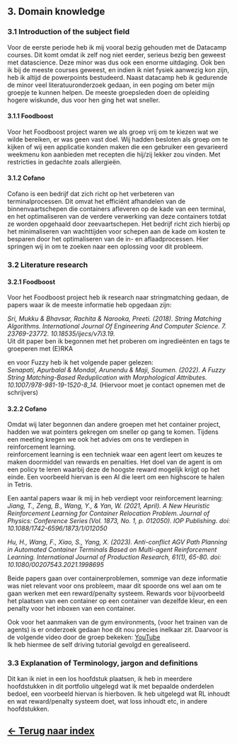 <h2><b>3. Domain knowledge</b></h2> <!-- skippen? -->
<h3>3.1 Introduction of the subject field</h3>
Voor de eerste periode heb ik mij vooral bezig gehouden met de Datacamp courses. Dit komt omdat ik zelf nog niet eerder, serieus bezig ben geweest met datascience. Deze minor was dus ook een enorme uitdaging. Ook ben ik bij de meeste courses geweest, en indien ik niet fysiek aanwezig kon zijn, heb ik altijd de powerpoints bestudeerd.
Naast datacamp heb ik gedurende de minor veel literatuuronderzoek gedaan, in een poging om beter mijn groepje te kunnen helpen. De meeste groepsleden doen de opleiding hogere wiskunde, dus voor hen ging het wat sneller.

<h4>3.1.1 Foodboost</h3>
Voor het Foodboost project waren we als groep vrij om te kiezen wat we wilde bereiken, er was geen vast doel. Wij hadden besloten als groep om te kijken of wij een applicatie konden maken die een gebruiker een gevarieerd weekmenu kon aanbieden met recepten die hij/zij lekker zou vinden. Met restricties in gedachte zoals allergieën.

<h4>3.1.2 Cofano</h3>
Cofano is een bedrijf dat zich richt op het verbeteren van terminalprocessen. Dit omvat het efficiënt afhandelen van de binnenvaartschepen die containers afleveren op de kade van een terminal, en het optimaliseren van de verdere verwerking van deze containers totdat ze worden opgehaald door zeevaartschepen. Het bedrijf richt zich hierbij op het minimaliseren van wachttijden voor schepen aan de kade om kosten te besparen door het optimaliseren van de in- en aflaadprocessen. Hier springen wij in om te zoeken naar een oplossing voor dit probleem.

<h3>3.2 Literature research</h3>

<h4>3.2.1 Foodboost</h4>
Voor het Foodboost project heb ik research naar stringmatching gedaan, de papers waar ik de meeste informatie heb opgedaan zijn:<br>

<i>Sri, Mukku & Bhavsar, Rachita & Narooka, Preeti. (2018). String Matching Algorithms. International Journal Of Engineering And Computer Science. 7. 23769-23772. 10.18535/ijecs/v7i3.19.</i> <br>
Uit dit paper ben ik begonnen met het proberen om ingredieënten en tags te groeperen met (E)RKA

en voor Fuzzy heb ik het volgende paper gelezen:<br>
<i>Senapati, Apurbalal & Mondal, Arunendu & Maji, Soumen. (2022). A Fuzzy String Matching-Based Reduplication with Morphological Attributes. 10.1007/978-981-19-1520-8_14.</i>
(Hiervoor moet je contact opnemen met de schrijvers)

<h4>3.2.2 Cofano</h4>
Omdat wij later begonnen dan andere groepen met het container project, hadden we wat pointers gekregen om sneller op gang te komen. Tijdens een meeting kregen we ook het advies om ons te verdiepen in reinforcement learning.<br>
reinforcement learning is een techniek waar een agent leert om keuzes te maken doormiddel van rewards en penalties. Het doel van de agent is om een policy te leren waarbij deze de hoogste reward mogelijk krijgt op het einde. Een voorbeeld hiervan is een AI die leert om een highscore te halen in Tetris.<br>

Een aantal papers waar ik mij in heb verdiept voor reinforcement learning:<br>
<i>Jiang, T., Zeng, B., Wang, Y., & Yan, W. (2021, April). A New Heuristic Reinforcement Learning for Container Relocation Problem. Journal of Physics: Conference Series (Vol. 1873, No. 1, p. 012050). IOP Publishing. doi: 10.1088/1742-6596/1873/1/012050</i> <br>

<i>Hu, H., Wang, F., Xiao, S., Yang, X. (2023). Anti-conflict AGV Path Planning in Automated Container Terminals Based on Multi-agent Reinforcement Learning. International Journal of Production Research, 61(1), 65-80. doi: 10.1080/00207543.2021.1998695</i>

Beide papers gaan over containerproblemen, sommige van deze informatie was niet relevant voor ons probleem, maar dit spoorde ons wel aan om te gaan werken met een reward/penalty systeem. Rewards voor bijvoorbeeld het plaatsen van een container op een container van dezelfde kleur, en een penalty voor het inboxen van een container.

Ook voor het aanmaken van de gym environments, (voor het trainen van de agents) is er onderzoek gedaan hoe dit nou precies inelkaar zit. Daarvoor is de volgende video door de groep bekeken:
[YouTube](https://www.youtube.com/watch?v=Mut_u40Sqz4)<br>
Ik heb hiermee de self driving tutorial gevolgd en gerealiseerd.

<h3>3.3 Explanation of Terminology, jargon and definitions</h3>
Dit kan ik niet in een los hoofdstuk plaatsen, ik heb in meerdere hoofdstukken in dit portfolio uitgelegd wat ik met bepaalde onderdelen bedoel, een voorbeeld hiervan is hierboven. Ik heb uitgelegd wat RL inhoudt en wat reward/penalty systeem doet, wat loss inhoudt etc, in andere hoofdstukken.
    
## [&#8592; Terug naar index](https://github.com/mbroer/ads_portfolio/blob/main/README.md)
